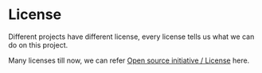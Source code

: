 # License
Different projects have different license, every license tells us what we can do on this project.

Many licenses till now, we can refer [Open source initiative / License](https://opensource.org/licenses/category) here.
